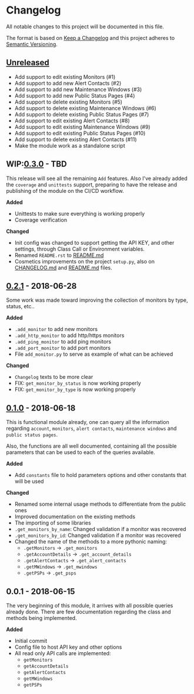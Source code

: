 # Changelog
All notable changes to this project will be documented in this file.

The format is based on [Keep a Changelog](http://keepachangelog.com/en/1.0.0/)
and this project adheres to [Semantic Versioning](http://semver.org/spec/v2.0.0.html).

## [Unreleased]
  - Add support to edit existing Monitors (#1)
  - Add support to add new Alert Contacts  (#2)
  - Add support to add new Maintenance Windows (#3)
  - Add support to add new Public Status Pages (#4)
  - Add support to delete existing Monitors (#5)
  - Add support to delete existing Maintenance Windows (#6)
  - Add support to delete existing Public Status Pages (#7)
  - Add support to edit existing Alert Contacts (#8)
  - Add support to edit existing Maintenance Windows (#9)
  - Add support to edit existing Public Status Pages (#10)
  - Add support to delete existing Alert Contacts (#11)
  - Make the module work as a standalone script

## WIP:[0.3.0] - TBD
This release will see all the remaining `Add` features.  Also I've already added the `coverage` and `unittests` support, preparing to have the release and publishing of the module on the CI/CD workflow.

__**Added**__
  - Unittests to make sure everything is working properly
  - Coverage verification
 
__**Changed**__
  - Init config was changed to support getting the API KEY, and other settings, through Class Call or Environment variables.
  - Renamed `README.rst` to [README.md](README.md)
  - Cosmetics improvements on the project `setup.py`, also on [CHANGELOG.md](CHANGELOG.md) and [README.md](README.md) files.

## [0.2.1] - 2018-06-28
Some work was made toward improving the collection of monitors by type, status, etc..

__**Added**__
  - `.add_monitor` to add new monitors
  - `.add_http_monitor` to add http/https monitors
  - `.add_ping_monitor` to add ping monitors
  - `.add_port_monitor` to add port monitors
  - File `add_monitor.py` to serve as example of what can be achieved 

__**Changed**__
  - `Changelog` texts to be more clear
  - FIX: `get_monitor_by_status` is now working properly
  - FIX: `get_monitor_by_type` is now working properly


## [0.1.0] - 2018-06-18
This is functional module already, one can query all the information regarding `account`, `monitors`, `alert contacts`, `maintenance windows` and `public status pages`.

Also, the functions are all well documented, containing all the possible parameters that can be used to each of the queries available.  

__**Added**__
  - Add `constants` file to hold parameters options and other constants that will be used

__**Changed**__
  - Renamed some internal usage methods to differentiate from the public ones
  - Improved documentation on the existing methods
  - The importing of some libraries
  - `.get_monitors_by_name`: Changed validation if a monitor was recovered
  - `.get_monitors_by_id`: Changed validation if a monitor was recovered
  - Changed the name of the methods to a more pythonic naming:
    - `.getMonitors` -> `.get_monitors`
    - `.getAccountDetails` -> `.get_account_details`
    - `.getAlertContacts` -> `.get_alert_contacts`
    - `.getMWindows` -> `.get_mwindows`
    - `.getPSPs` -> `.get_psps`

## 0.0.1 - 2018-06-15

The very beginning of this module, it arrives with all possible queries already done.  There are few documentation regarding the class and methods being implemented.
 
__**Added**__
  - Initial commit
  - Config file to host API key and other options
  - All read only API calls are implemented:
    - `getMonitors`
    - `getAccountDetails`
    - `getAlertContacts`
    - `getMWindows`
    - `getPSPs`


[0.3.0]: https://gitlab.com/fboaventura/upytimerobot/milestones/2
[0.2.1]: https://gitlab.com/fboaventura/upytimerobot/compare/0.1.0...0.2.1
[0.1.0]: https://gitlab.com/fboaventura/upytimerobot/compare/0.0.1...0.1.0
[Unreleased]: https://gitlab.com/fboaventura/upytimerobot/compare/0.2.1...master
